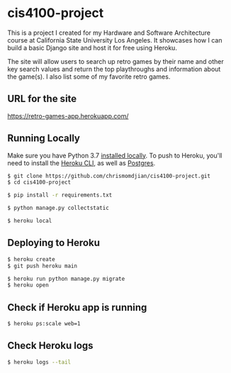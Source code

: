 # cis4100-project

This is a project I created for my Hardware and Software Architecture course at California State University Los Angeles. It showcases how I can build a basic Django site and host it for free using Heroku.

The site will allow users to search up retro games by their name and other key search values and return the top playthroughs and information about the game(s). I also list some of my favorite retro games.

## URL for the site
https://retro-games-app.herokuapp.com/

## Running Locally

Make sure you have Python 3.7 [installed locally](http://install.python-guide.org). To push to Heroku, you'll need to install the [Heroku CLI](https://devcenter.heroku.com/articles/heroku-cli), as well as [Postgres](https://devcenter.heroku.com/articles/heroku-postgresql#local-setup).

```sh
$ git clone https://github.com/chrismomdjian/cis4100-project.git
$ cd cis4100-project

$ pip install -r requirements.txt

$ python manage.py collectstatic

$ heroku local
```

## Deploying to Heroku

```sh
$ heroku create
$ git push heroku main

$ heroku run python manage.py migrate
$ heroku open
```

## Check if Heroku app is running

```sh
$ heroku ps:scale web=1 
```

## Check Heroku logs

```sh
$ heroku logs --tail
```
